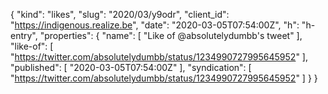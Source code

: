 {
  "kind": "likes",
  "slug": "2020/03/y9odr",
  "client_id": "https://indigenous.realize.be",
  "date": "2020-03-05T07:54:00Z",
  "h": "h-entry",
  "properties": {
    "name": [
      "Like of @absolutelydumbb's tweet"
    ],
    "like-of": [
      "https://twitter.com/absolutelydumbb/status/1234990727995645952"
    ],
    "published": [
      "2020-03-05T07:54:00Z"
    ],
    "syndication": [
      "https://twitter.com/absolutelydumbb/status/1234990727995645952"
    ]
  }
}
